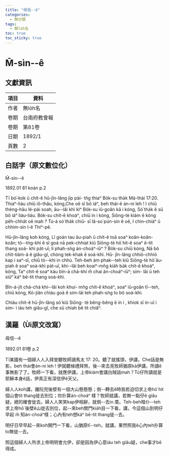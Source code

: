 ```yaml
---
title: "毋信--ê"
categories:
  - 無分類
tags:
  - 無lo̍h名
toc: true
toc_sticky: true
---
```


# M̄-sìn--ê

## 文獻資訊

| 項目 | 資料 |
|---|---|
| 作者 | 無lo̍h名 |
| 卷期 | 台南府教會報 |
| 卷期 | 第81卷 |
| 日期 | 1892/1 |
| 頁數 | 2 |

## 白話字（原文數位化）

M̄-sìn--ê

1892.01 81 koàn p.2

Tī bó͘-kok ū chi̍t-ê hū-jîn-lâng ji̍p pài- tn̂g thiaⁿ Bo̍k-su tha̍k Má-thài 17:20. Thiaⁿ-liáu chiū iô-thâu, kóng,Che oē sī bô iáⁿ, beh thài-ē án-ni leh ! I chiū thèng-hāu lé-pài soah, āu--lâi khì kìⁿ Bo̍k-su iû-goân kā i kóng, Só͘ tha̍k ê sū bô iáⁿ liáu-liáu. Bo̍k-su chi̍t-ē khoàⁿ, chiū ìn i kóng, Siōng-tè kiám ē kóng pe̍h-chha̍t oē mah ? Tú-á só͘ tha̍k chiū- sī Iâ-so͘ pún-sin ê oē, I chin-chiàⁿ ū chhim-sìn I-ê Thiⁿ-pē.

Hū-jîn-lâng koh kóng, Lī goán tau āu-piah ū chi̍t-ê toā soaⁿ koân-koân-koân; tò--tńg-khì ê sî goá nā pek-chhiat kiû Siōng-tè hō͘ hit-ê soaⁿ ē-tit thang soá- khì pa̍t-uī; lí phah-sǹg án-choáⁿ-iūⁿ ? Bo̍k-su chiū kóng, Nā bô chi̍t-tiám-á ê giâu-gî, chóng tek-khak ē soá-khì. Hū- jîn-lâng chhiò-chhiò kap i saⁿ-sî, chiū tò--khì in chhù. Teh-beh àm phak--teh kiû Siōng-tè hō͘ āu-piah ê soaⁿ soá-khì pa̍t-uī, khí--lâi beh koaiⁿ-mn̂g kia̍h ba̍k chi̍t-ē khoàⁿ, kóng, Taⁿ chit-ê soaⁿ kàu bîn-á chá-khí m̄ chai án-choáⁿ-iūⁿ; sim- lāi ū teh siūⁿ káⁿ bē-tit thang soá-khì.

Bîn-á-ji̍t chá-chá khí--lâi koh khui- mn̂g chi̍t-ē khoàⁿ, soaⁿ iû-goân tī--teh, chiū kóng, Kó-jiân chiàu goá ê sim-lāi teh phah-sǹg to bô soá-khì.

Chiàu chit-ê hū-jîn-lâng só͘ kiû Siōng- tè bêng-bêng ē ín i , khiok sī in-uī i sim- ì iáu teh giâu-gî, che sū chiah bē tit chiâⁿ.

## 漢羅（Ùi原文改寫）

毋信--ê

1892.01 81卷 p.2

Tī某國有一個婦人人入拜堂聽牧師讀馬太 17: 20。聽了就搖頭，伊講，Che話是無影，beh thài會án-ni leh ! 伊就聽候禮拜煞，後--來去見牧師猶原kā伊講，所讀ê事無影了了。牧師一下看，就應伊講，上帝kiám會講白賊話mah？Tú仔所讀就是耶穌本身ê話，伊真正有深信伊ê天父。

婦人人koh講，離阮兜後壁有一個大山懸懸懸；倒--轉去ê時我若迫切求上帝hō͘ hit 個山會tit thang徙去別位；你扑算án-choáⁿ 樣？牧師就講，若無一點仔ê giâu疑，總的確會徙去。婦人人笑笑kap伊相辭，就倒--去in 厝。Teh-beh暗仆--teh求上帝hō͘ 後壁ê山徙去別位，起--來beh關門kia̍h目一下看，講，今這個山到明仔早起 m̄ 知án-choáⁿ樣；心內有teh想káⁿ bē-tit thang徙--去。

明仔日早早起--來koh開門一下看，山猶原tī--teh，就講，果然照我ê心內teh扑算to無徙--去。

照這個婦人人所求上帝明明會允伊，卻是因為伊心意iáu teh giâu疑，che事才bē得成。
